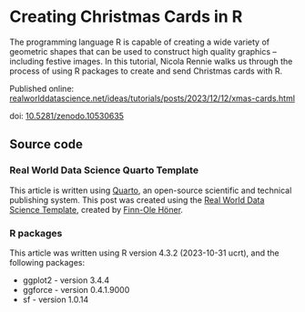 # Creating Christmas Cards in R

The programming language R is capable of creating a wide variety of geometric shapes that can be used to construct high quality graphics – including festive images. In this tutorial, Nicola Rennie walks us through the process of using R packages to create and send Christmas cards with R.

Published online: [realworlddatascience.net/ideas/tutorials/posts/2023/12/12/xmas-cards.html](https://realworlddatascience.net/ideas/tutorials/posts/2023/12/12/xmas-cards.html)

doi: [10.5281/zenodo.10530635](https://doi.org/10.5281/zenodo.10530635)

## Source code

### Real World Data Science Quarto Template

This article is written using [Quarto](https://quarto.org/), an open-source scientific and technical publishing system. This post was created using the [Real World Data Science Template](https://github.com/finnoh/RWDS_post_template), created by [Finn-Ole Höner](https://github.com/finnoh). 

### R packages

This article was written using R version 4.3.2 (2023-10-31 ucrt), and the following packages:

* ggplot2 - version 3.4.4
* ggforce - version 0.4.1.9000
* sf - version 1.0.14
